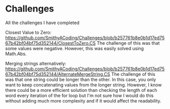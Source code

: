 # Challenges
All the challenges I have completed

Closest Value to Zero: https://github.com/SmithyACoding/Challenges/blob/b257761b8e0b1d17ed7567b42bf04bf75d352144/ClosestToZero.CS
The challenge of this was that some values were negative. However, this was easily solved using Math.Abs.

Merging strings alternatively: https://github.com/SmithyACoding/Challenges/blob/b257761b8e0b1d17ed7567b42bf04bf75d352144/AlternateMergeString.CS 
The challenge of this was that one string could be longer than the other. In this case, you only want to keep concatenating values from the longer string. However, I know there could be a more efficient solution than checking the length of each word every iteration of the for loop but I'm not sure how I would do this without adding much more complexity and if it would affect the readability. 

